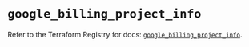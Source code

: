 # `google_billing_project_info`

Refer to the Terraform Registry for docs: [`google_billing_project_info`](https://registry.terraform.io/providers/hashicorp/google/6.30.0/docs/resources/billing_project_info).
